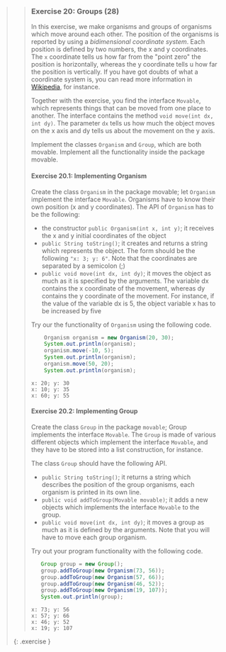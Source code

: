 >> ### Exercise 20: Groups (28)
>>
>>In this exercise, we make organisms and groups of organisms which move around each other. The position of the organisms is reported by using a *bidimensional coordinate system*. Each position is defined by two numbers, the x and y coordinates. The `x` coordinate tells us how far from the "point zero" the position is horizontally, whereas the y coordinate tells u how far the position is vertically. If you have got doubts of what a coordinate system is, you can read more information in [Wikipedia](http://en.wikipedia.org/wiki/Coordinate_system), for instance.
>>
>>Together with the exercise, you find the interface `Movable`, which represents things that can be moved from one place to another. The interface contains the method `void move(int dx, int dy)`. The parameter `dx` tells us how much the object moves on the x axis and dy tells us about the movement on the y axis.
>>
>>Implement the classes `Organism` and `Group`, which are both movable. Implement all the functionality inside the package movable.
>>
>> #### Exercise 20.1: Implementing Organism
>>
>>Create the class `Organism` in the package movable; let `Organism` implement the interface `Movable`. Organisms have to know their own position (x and y coordinates). The API of `Organism` has to be the following:
>>
>>* the constructor `public Organism(int x, int y)`; it receives the x and y initial coordinates of the object
>>* `public String toString()`; it creates and returns a string which represents the object. The form should be the following `"x: 3; y: 6"`. Note that the coordinates are separated by a semicolon (;)
>>* `public void move(int dx, int dy)`; it moves the object as much as it is specified by the arguments. The variable dx contains the x coordinate of the movement, whereas dy contains the y coordinate of the movement. For instance, if the value of the variable dx is 5, the object variable x has to be increased by five
>>
>>Try our the functionality of `Organism` using the following code.
>>
>>```java
>>     Organism organism = new Organism(20, 30);
>>     System.out.println(organism);
>>     organism.move(-10, 5);
>>     System.out.println(organism);
>>     organism.move(50, 20);
>>     System.out.println(organism);
>>```
>>
>>```output
>>x: 20; y: 30
>>x: 10; y: 35
>>x: 60; y: 55
>>```
>>
>> #### Exercise 20.2: Implementing Group
>>
>>Create the class `Group` in the package `movable`; Group implements the interface `Movable`. The `Group` is made of various different objects which implement the interface `Movable`, and they have to be stored into a list construction, for instance.
>>
>>The class `Group` should have the following API.
>>
>>* `public String toString()`; it returns a string which describes the position of the group organisms, each organism is printed in its own line.
>>* `public void addToGroup(Movable movable)`; it adds a new objects which implements the interface `Movable` to the group.
>>* `public void move(int dx, int dy)`; it moves a group as much as it is defined by the arguments. Note that you will have to move each group organism.
>>
>>Try out your program functionality with the following code.
>>
>>```java
>>    Group group = new Group();
>>    group.addToGroup(new Organism(73, 56));
>>    group.addToGroup(new Organism(57, 66));
>>    group.addToGroup(new Organism(46, 52));
>>    group.addToGroup(new Organism(19, 107));
>>    System.out.println(group);
>>```
>>
>>```output
>>x: 73; y: 56
>>x: 57; y: 66
>>x: 46; y: 52
>>x: 19; y: 107
>>```
>>
>{: .exercise }